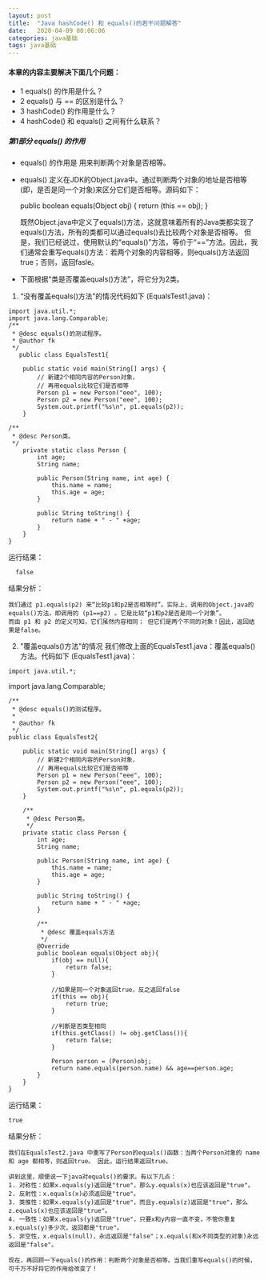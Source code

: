 ```yaml
---
layout: post
title:  "Java hashCode() 和 equals()的若干问题解答"
date:   2020-04-09 00:06:06
categories: java基础
tags: java基础
---
```


#### 本章的内容主要解决下面几个问题：
-  1 equals() 的作用是什么？
-  2 equals() 与 == 的区别是什么？
-  3 hashCode() 的作用是什么？
-  4 hashCode() 和 equals() 之间有什么联系？

##### 第1部分 equals() 的作用

- equals() 的作用是 用来判断两个对象是否相等。
- equals() 定义在JDK的Object.java中。通过判断两个对象的地址是否相等(即，是否是同一个对象)来区分它们是否相等。源码如下：
   
     public boolean equals(Object obj) {
    		return (this == obj);
	}
   
     既然Object.java中定义了equals()方法，这就意味着所有的Java类都实现了equals()方法，所有的类都可以通过equals()去比较两个对象是否相等。 但是，我们已经说过，使用默认的“equals()”方法，等价于“==”方法。因此，我们通常会重写equals()方法：若两个对象的内容相等，则equals()方法返回true；否则，返回fasle。  

-    下面根据“类是否覆盖equals()方法”，将它分为2类。
   
   1.  “没有覆盖equals()方法”的情况代码如下 (EqualsTest1.java)：
    
    
    import java.util.*;
	import java.lang.Comparable;
	/**
	 * @desc equals()的测试程序。
	 * @author fk
	 */
       public class EqualsTest1{

	    public static void main(String[] args) {
	        // 新建2个相同内容的Person对象，
	        // 再用equals比较它们是否相等
	        Person p1 = new Person("eee", 100);
	        Person p2 = new Person("eee", 100);
	        System.out.printf("%s\n", p1.equals(p2));
	    }

    /**
     * @desc Person类。
     */
	    private static class Person {
	        int age;
	        String name;
	
	        public Person(String name, int age) {
	            this.name = name;
	            this.age = age;
	        }
	
	        public String toString() {
	            return name + " - " +age;
	        }
	    }
    }	
    
   运行结果：
      
      false
      
  结果分析：
  
    我们通过 p1.equals(p2) 来“比较p1和p2是否相等时”。实际上，调用的Object.java的equals()方法，即调用的 (p1==p2) 。它是比较“p1和p2是否是同一个对象”。 
    而由 p1 和 p2 的定义可知，它们虽然内容相同； 但它们是两个不同的对象！因此，返回结果是false。

   2. "覆盖equals()方法"的情况
   我们修改上面的EqualsTest1.java：覆盖equals()方法。代码如下 (EqualsTest1.java)：
	   
	import java.util.*;
import java.lang.Comparable;

	/**
	 * @desc equals()的测试程序。
	 *
	 * @author fk
	 */
	public class EqualsTest2{
	
	    public static void main(String[] args) {
	        // 新建2个相同内容的Person对象，
	        // 再用equals比较它们是否相等
	        Person p1 = new Person("eee", 100);
	        Person p2 = new Person("eee", 100);
	        System.out.printf("%s\n", p1.equals(p2));
	    }
	
	    /**
	     * @desc Person类。
	     */
	    private static class Person {
	        int age;
	        String name;
	
	        public Person(String name, int age) {
	            this.name = name;
	            this.age = age;
	        }
	
	        public String toString() {
	            return name + " - " +age;
	        }
	
	        /** 
	         * @desc 覆盖equals方法 
	         */  
	        @Override
	        public boolean equals(Object obj){  
	            if(obj == null){  
	                return false;  
	            }  
	              
	            //如果是同一个对象返回true，反之返回false  
	            if(this == obj){  
	                return true;  
	            }  
	              
	            //判断是否类型相同  
	            if(this.getClass() != obj.getClass()){  
	                return false;  
	            }  
	              
	            Person person = (Person)obj;  
	            return name.equals(person.name) && age==person.age;  
	        } 
	    }
    }

   运行结果： 
    
    true
    
    
   结果分析：

    我们在EqualsTest2.java 中重写了Person的equals()函数：当两个Person对象的 name 和 age 都相等，则返回true。 因此，运行结果返回true。

    讲到这里，顺便说一下java对equals()的要求。有以下几点：
	1. 对称性：如果x.equals(y)返回是"true"，那么y.equals(x)也应该返回是"true"。
	2. 反射性：x.equals(x)必须返回是"true"。
	3. 类推性：如果x.equals(y)返回是"true"，而且y.equals(z)返回是"true"，那么z.equals(x)也应该返回是"true"。
	4. 一致性：如果x.equals(y)返回是"true"，只要x和y内容一直不变，不管你重复x.equals(y)多少次，返回都是"true"。
	5. 非空性，x.equals(null)，永远返回是"false"；x.equals(和x不同类型的对象)永远返回是"false"。

    现在，再回顾一下equals()的作用：判断两个对象是否相等。当我们重写equals()的时候，可千万不好将它的作用给改变了！



    

      


     

    